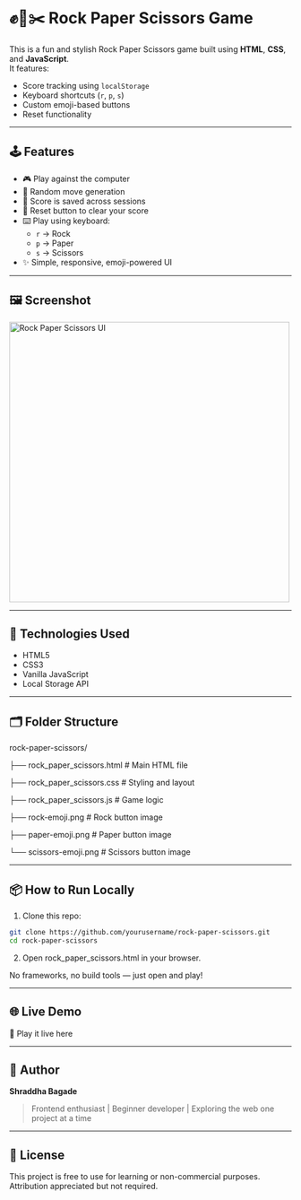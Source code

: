 # ✊📄✂️ Rock Paper Scissors Game

This is a fun and stylish Rock Paper Scissors game built using **HTML**, **CSS**, and **JavaScript**.  
It features:
- Score tracking using `localStorage`
- Keyboard shortcuts (`r`, `p`, `s`)
- Custom emoji-based buttons
- Reset functionality

---

## 🕹️ Features

- 🎮 Play against the computer
- 🧠 Random move generation
- 💾 Score is saved across sessions
- 🔁 Reset button to clear your score
- ⌨️ Play using keyboard:  
  - `r` → Rock  
  - `p` → Paper  
  - `s` → Scissors  
- ✨ Simple, responsive, emoji-powered UI

---

## 🖼️ Screenshot

<img src="./screenshot.png" alt="Rock Paper Scissors UI" width="500"/>

---

## 🚀 Technologies Used

- HTML5
- CSS3
- Vanilla JavaScript
- Local Storage API

---

## 🗂 Folder Structure
rock-paper-scissors/

├── rock_paper_scissors.html # Main HTML file

├── rock_paper_scissors.css # Styling and layout

├── rock_paper_scissors.js # Game logic

├── rock-emoji.png # Rock button image

├── paper-emoji.png # Paper button image

└── scissors-emoji.png # Scissors button image

---

## 📦 How to Run Locally

1. Clone this repo:
```bash
git clone https://github.com/yourusername/rock-paper-scissors.git
cd rock-paper-scissors
```
2. Open rock_paper_scissors.html in your browser.

No frameworks, no build tools — just open and play!

---
 
## 🌐 Live Demo

🔗 Play it live here

---

## 👤 Author

**Shraddha Bagade**  
> Frontend enthusiast | Beginner developer | Exploring the web one project at a time

---

## 📄 License

This project is free to use for learning or non-commercial purposes. Attribution appreciated but not required.
